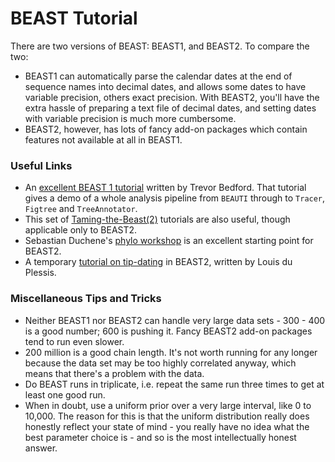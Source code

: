 # BEAST Tutorial

There are two versions of BEAST: BEAST1, and BEAST2. To compare the two:

 - BEAST1 can automatically parse the calendar dates at the end of sequence names into decimal dates, and allows some dates to have variable precision, others exact precision. With BEAST2, you'll have the extra hassle of preparing a text file of decimal dates, and setting dates with variable precision is much more cumbersome. 
 - BEAST2, however, has lots of fancy add-on packages which contain features not available at all in BEAST1. 

### Useful Links

 - An [excellent BEAST 1 tutorial](https://github.com/trvrb/dynamics-practical) written by Trevor Bedford.  That tutorial gives a demo of a whole analysis pipeline from `BEAUTI` through to `Tracer`, `Figtree` and `TreeAnnotator`. 
 - This set of [Taming-the-Beast(2)](https://taming-the-beast.github.io/) tutorials are also useful, though applicable only to BEAST2. 
 - Sebastian Duchene's [phylo workshop](https://github.com/sebastianduchene/phyloworkshop_2017) is an excellent starting point for BEAST2. 
 - A temporary [tutorial on tip-dating](https://github.com/Taming-the-BEAST/Basic-tip-dating) in BEAST2, written by Louis du Plessis.

### Miscellaneous Tips and Tricks

 - Neither BEAST1 nor BEAST2 can handle very large data sets - 300 - 400 is a good number; 600 is pushing it. Fancy BEAST2 add-on packages tend to run even slower. 
 - 200 million is a good chain length. It's not worth running for any longer because the data set may be too highly correlated anyway, which means that there's a problem with the data. 
 - Do BEAST runs in triplicate, i.e. repeat the same run three times to get at least one good run. 
 - When in doubt, use a uniform prior over a very large interval, like 0 to 10,000. The reason for this is that the uniform distribution really does honestly reflect your state of mind - you really have no idea what the best parameter choice is - and so is the most intellectually honest answer. 

